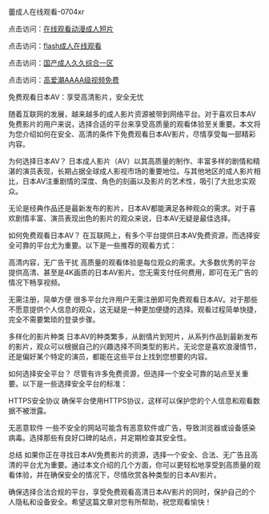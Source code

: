 
蕾成人在线观看-0704xr


点击访问：<a href="https://gda-c7m.pages.dev/">在线观看动漫成人短片</a>

点击访问：<a href="https://bsdf-5f5.pages.dev/">flash成人在线观看</a>

点击访问：<a href="https://cfad.pages.dev/">国产成人久久综合一区</a>

点击访问：<a href="https://rtj-3zo.pages.dev/">高爱潮AAAA级视频免费</a>


免费观看日本AV：享受高清影片，安全无忧

随着互联网的发展，越来越多的成人影片资源被带到网络平台。对于喜欢日本AV免费影片的用户来说，选择合适的平台来享受高质量的观看体验至关重要。本文将为您介绍如何在安全、高清的条件下免费观看日本AV影片，尽情享受每一部精彩内容。

为何选择日本AV？
日本成人影片（AV）以其高质量的制作、丰富多样的剧情和精湛的演员表现，长期占据全球成人影视市场的重要地位。与其他地区的成人影片相比，日本AV注重剧情的深度、角色的刻画以及影片的艺术性，吸引了大批忠实观众。

无论是经典作品还是最新发布的影片，日本AV都能满足各种观众的需求。对于喜欢剧情丰富、演员表现出色的影片的观众来说，日本AV无疑是最佳选择。

如何免费观看日本AV？
在互联网上，有多个平台提供日本AV免费资源，而选择安全可靠的平台尤为重要。以下是一些推荐的观看方式：

高清内容，无广告干扰
高质量的观看体验是每位观众的需求。大多数优秀的平台提供高清、甚至是4K画质的日本AV影片。您无需支付任何费用，即可在无广告的情况下畅享视频。

无需注册，简单方便
很多平台允许用户无需注册即可免费观看日本AV。对于那些不愿意提供个人信息的观众，这无疑是一种更加便捷的选择。观看过程简单快捷，完全不需要繁琐的登录步骤。

多样化的影片种类
日本AV的种类繁多，从剧情片到短片，从系列作品到最新发布的影片，观众可以根据自己的兴趣选择不同类型的影片。无论您是喜欢浪漫情节，还是偏好某个特定的演员，都能在这些平台上找到您想要的内容。

如何选择安全平台？
尽管有许多免费资源，但选择一个安全可靠的站点至关重要。以下是一些选择安全平台的标准：

HTTPS安全协议
确保平台使用HTTPS协议，这样可以保护您的个人信息和观看数据不被泄露。

无恶意软件
一些不安全的网站可能含有恶意软件或广告，导致浏览器或设备感染病毒。选择那些有良好口碑的站点，并定期检查其安全性。

总结
如果你正在寻找日本AV免费影片的资源，选择一个安全、合法、无广告且高清的平台尤为重要。通过本文介绍的几个方面，你可以更轻松地享受到高质量的观看体验，并在确保安全的情况下，尽情欣赏各种类型的日本AV影片。

确保选择合法合规的平台，享受免费观看高清日本AV影片的同时，保护自己的个人隐私和设备安全。希望这篇文章对您有所帮助，祝您观看愉快！








<span style="display:none;">[Canonical link](https://github.com/dtnnn20250704/584848）</span>
